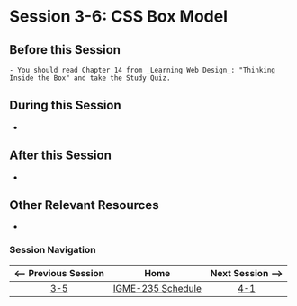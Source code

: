 # Session 3-6: CSS Box Model



## Before this Session
    - You should read Chapter 14 from _Learning Web Design_: "Thinking Inside the Box" and take the Study Quiz.


## During this Session
- 

## After this Session
- 

## Other Relevant Resources
- 

### Session Navigation

| <-- Previous Session |               Home                  | Next Session --> |
|:--------------------:|:-----------------------------------:|:----------------:|
|  [3-5](3-5.md)       | [IGME-235 Schedule](../schedule.md) |   [4-1](4-1.md)  |
